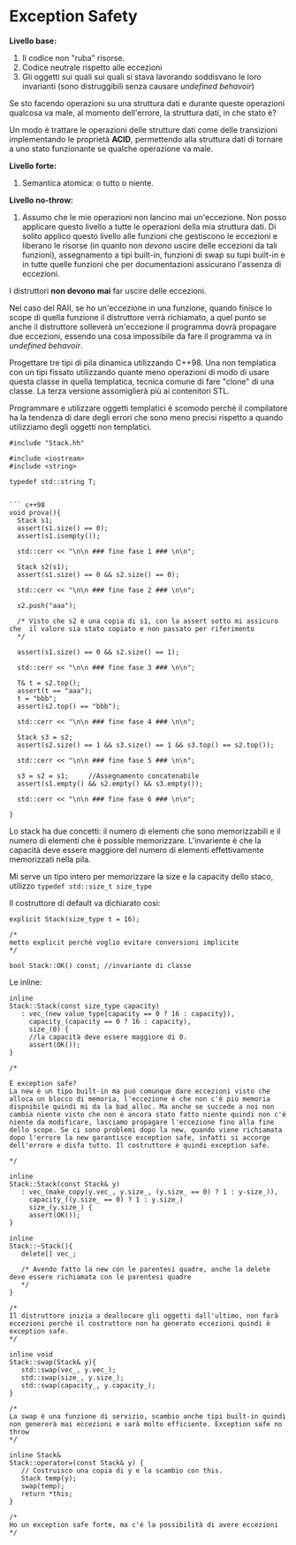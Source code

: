 # Exception Safety

**Livello base:**

1. Il codice non "ruba" risorse.
2. Codice neutrale rispetto alle eccezioni
3. Gli oggetti sui quali sui quali si stava lavorando soddisvano le loro invarianti (sono distruggibili senza causare *undefined behavoir*)

Se sto facendo operazioni su una struttura dati e durante queste operazioni qualcosa va male, al momento dell'errore, la struttura dati, in che stato è?

Un modo è trattare le operazioni delle strutture dati come delle transizioni implementando le proprietà **ACID**, permettendo alla struttura dati di tornare a uno stato funzionante se qualche operazione va male.

**Livello forte:**

1. Semantica atomica: o tutto o niente.

**Livello no-throw:**

1. Assumo che le mie operazioni non lancino mai un'eccezione. Non posso applicare questo livello a tutte le operazioni della mia struttura dati. Di solito applico questo livello alle funzioni che gestiscono le eccezioni e liberano le risorse (in quanto non *devono* uscire delle eccezioni da tali funzioni), assegnamento a tipi built-in, funzioni di swap su tupi built-in e in tutte quelle funzioni che per documentazioni assicurano l'assenza di eccezioni.

I distruttori **non devono mai** far uscire delle eccezioni. 

Nel caso del RAII, se ho un'eccezione in una funzione, quando finisce lo scope di quella funzione il distruttore verrà richiamato, a quel punto se anche il distruttore solleverà un'eccezione il programma dovrà propagare due eccezioni, essendo una cosa impossibile da fare il programma va in *undefined behavoir*.

Progettare tre tipi di pila dinamica utilizzando C++98. Una non templatica con un tipi fissato utilizzando quante meno operazioni di modo di usare questa classe in quella templatica, tecnica comune di fare "clone" di una classe. La terza versione assomiglierà più ai contenitori STL.

Programmare e utilizzare oggetti templatici è scomodo perchè il compilatore ha la tendenza di dare degli errori che sono meno precisi rispetto a quando utilizziamo degli oggetti non templatici.

``` c++98
#include "Stack.hh"

#include <iostream>
#include <string>

typedef std::string T;


``` c++98
void prova(){
  Stack s1;
  assert(s1.size() == 0);
  assert(s1.isempty());

  std::cerr << "\n\n ### fine fase 1 ### \n\n";

  Stack s2(s1);
  assert(s1.size() == 0 && s2.size() == 0);

  std::cerr << "\n\n ### fine fase 2 ### \n\n";

  s2.push("aaa");
  
  /* Visto che s2 è una copia di s1, con la assert sotto mi assicuro che  il valore sia stato copiato e non passato per riferimento
  */
  
  assert(s1.size() == 0 && s2.size() == 1);

  std::cerr << "\n\n ### fine fase 3 ### \n\n";

  T& t = s2.top();
  assert(t == "aaa");
  t = "bbb";
  assert(s2.top() == "bbb");

  std::cerr << "\n\n ### fine fase 4 ### \n\n";

  Stack s3 = s2;
  assert(s2.size() == 1 && s3.size() == 1 && s3.top() == s2.top());

  std::cerr << "\n\n ### fine fase 5 ### \n\n";

  s3 = s2 = s1;     //Assegnamento concatenabile
  assert(s1.empty() && s2.empty() && s3.empty());

  std::cerr << "\n\n ### fine fase 6 ### \n\n";

}
```

Lo stack ha due concetti: il numero di elementi che sono memorizzabili e il numero di elementi che è possible memorizzare. L'invariente è che la capacità deve essere maggiore del numero di elementi effettivamente memorizzati nella pila.

Mi serve un tipo intero per memorizzare la size e la capacity dello staco, utilizzo ``typedef std::size_t size_type``

Il costruttore di default va dichiarato così:

``` c++98
explicit Stack(size_type t = 16);

/*
metto explicit perchè voglio evitare conversioni implicite
*/
```

``` c++98
bool Stack::OK() const; //invariante di classe
```

Le inline:

``` c++98
inline
Stack::Stack(const size_type capacity)
   : vec_(new value_type[capacity == 0 ? 16 : capacity}),
     capacity_(capacity == 0 ? 16 : capacity),
	 size_(0) {
	 //la capacità deve essere maggiore di 0.
	 assert(OK());
}

/*

È exception safe? 
La new è un tipo built-in ma può comunque dare eccezioni visto che alloca un blocco di memoria, l'eccezione è che non c'è più memoria dispnibile quindi mi da la bad_alloc. Ma anche se succede a noi non cambia niente visto che non è ancora stato fatto niente quindi non c'è niente da modificare, lasciamo propagare l'eccezione fino alla fine dello scope. Se ci sono problemi dopo la new, quando viene richiamata dopo l'errore la new garantisce exception safe, infatti si accorge dell'errore e disfa tutto. Il costruttore è quindi exception safe.

*/

inline
Stack::Stack(const Stack& y)
   : vec_(make_copy(y.vec_, y.size_, (y.size_ == 0) ? 1 : y-size_)),
     capacity_((y.size_ == 0) ? 1 : y.size_)
	 size_(y.size_) {
	 assert(OK());
}

inline
Stack::~Stack(){
   delete[] vec_;
   
   /* Avendo fatto la new con le parentesi quadre, anche la delete deve essere richiamata con le parentesi quadre
   */
}

/*
Il distruttore inizia a deallocare gli oggetti dall'ultimo, non farà eccezioni perchè il costruttore non ha generato eccezioni quindi è exception safe.
*/

inline void
Stack::swap(Stack& y){
   std::swap(vec_, y.vec_);
   std::swap(size_, y.size_);
   std::swap(capacity_, y.capacity_);
}

/*
La swap è una funzione di servizio, scambio anche tipi built-in quindi non genererà mai eccezioni e sarà molto efficiente. Exception safe no throw
*/

inline Stack&
Stack::operator=(const Stack& y) {
   // Costruisco una copia di y e la scambio con this.
   Stack temp(y);
   swap(temp);
   return *this;
}

/*
Ho un exception safe forte, ma c'è la possibilità di avere eccezioni
*/


```
